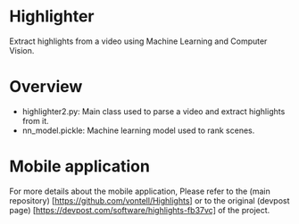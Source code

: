 # Highlighter
Extract highlights from a video using Machine Learning and Computer Vision.

# Overview
  - highlighter2.py: Main class used to parse a video and extract highlights from it.
  - nn_model.pickle: Machine learning model used to rank scenes.

# Mobile application
  For more details about the mobile application, Please refer to the (main repository) [https://github.com/vontell/Highlights] or to the original (devpost page) [https://devpost.com/software/highlights-fb37vc] of the project.
